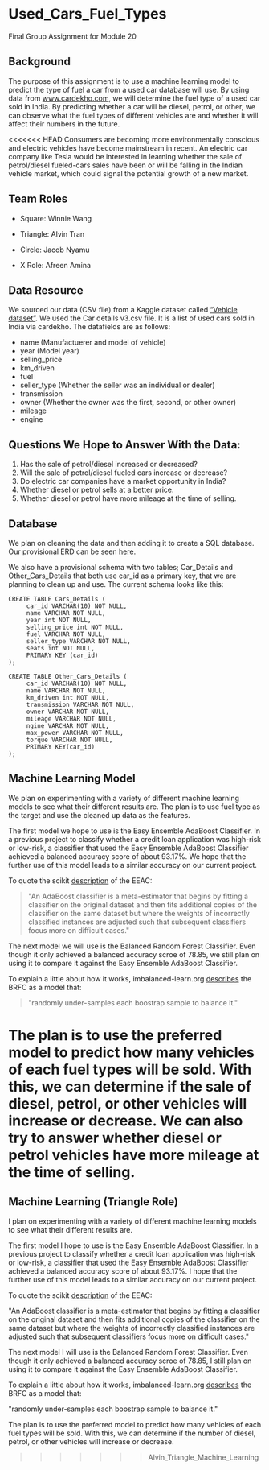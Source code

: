 # Used_Cars_Fuel_Types
Final Group Assignment for Module 20

## Background
The purpose of this assignment is to use a machine learning model to predict the type of fuel a car from a used car database will use. By using data from www.cardekho.com, we will determine the fuel type of a used car sold in India. By predicting whether a car will be diesel, petrol, or other, we can observe what the fuel types of different vehicles are and whether it will affect their numbers in the future.  

<<<<<<< HEAD
Consumers are becoming more environmentally conscious and electric vehicles have become mainstream in recent. An electric car company like Tesla would be interested in learning whether the sale of petrol/diesel fueled-cars sales have been or will be falling in the Indian vehicle market, which could signal the potential growth of a new market.  


## Team Roles
* Square: Winnie Wang

* Triangle: Alvin Tran

* Circle: Jacob Nyamu

* X Role: Afreen Amina


## Data Resource
We sourced our data (CSV file) from a Kaggle dataset called [“Vehicle dataset”](https://www.kaggle.com/nehalbirla/vehicle-dataset-from-cardekho). We used the Car details v3.csv file. It is a list of used cars sold in India via cardekho. The datafields are as follows:

* name (Manufactuerer and model of vehicle)
* year (Model year)
* selling_price
* km_driven
* fuel
* seller_type (Whether the seller was an individual or dealer)
* transmission
* owner (Whether the owner was the first, second, or other owner)
* mileage
* engine


## Questions We Hope to Answer With the Data:
1. Has the sale of petrol/diesel increased or decreased?
2. Will the sale of petrol/diesel fueled cars increase or decrease?  
3. Do electric car companies have a market opportunity in India?
4. Whether diesel or petrol sells at a better price. 
5. Whether diesel or petrol have more mileage at the time of selling.


## Database
We plan on cleaning the data and then adding it to create a SQL database. Our provisional ERD can be seen [here](https://lucid.app/lucidchart/db00eca8-f242-4314-a285-84b4344fc61f/edit?invitationId=inv_490fedc4-bb98-41f8-acfb-adc7dffec027). 

We also have a provisional schema with two tables; Car_Details and Other_Cars_Details that both use car_id as a primary key, that we are planning to clean up and use. The current schema looks like this:

```
CREATE TABLE Cars_Details (	
     car_id VARCHAR(10) NOT NULL,
     name VARCHAR NOT NULL,
	 year int NOT NULL,
	 selling_price int NOT NULL,
	 fuel VARCHAR NOT NULL,
	 seller_type VARCHAR NOT NULL,
	 seats int NOT NULL,
     PRIMARY KEY (car_id)
);

CREATE TABLE Other_Cars_Details (
     car_id VARCHAR(10) NOT NULL,
     name VARCHAR NOT NULL,
	 km_driven int NOT NULL,
	 transmission VARCHAR NOT NULL,
	 owner VARCHAR NOT NULL,
	 mileage VARCHAR NOT NULL,
	 ngine VARCHAR NOT NULL,
	 max_power VARCHAR NOT NULL,	
	 torque VARCHAR NOT NULL,
     PRIMARY KEY(car_id)
);
```


## Machine Learning Model
We plan on experimenting with a variety of different machine learning models to see what their different results are. The plan is to use fuel type as the target and use the cleaned up data as the features. 

The first model we hope to use is the Easy Ensemble AdaBoost Classifier. In a previous project to classify whether a credit loan application was high-risk or low-risk, a classifier that used the Easy Ensemble AdaBoost Classifier achieved a balanced accuracy score of about 93.17%. We hope that the further use of this model leads to a similar accuracy on our current project.

To quote the scikit [description](https://scikit-learn.org/stable/modules/generated/sklearn.ensemble.AdaBoostClassifier.html) of the EEAC:

> "An AdaBoost classifier is a meta-estimator that begins by fitting a classifier on the original dataset and then fits additional copies of the classifier on the same dataset but where the weights of incorrectly classified instances are adjusted such that subsequent classifiers focus more on difficult cases."

The next model we will use is the Balanced Random Forest Classifier. Even though it only achieved a balanced accuracy scroe of 78.85, we still plan on using it to compare it against the Easy Ensemble AdaBoost Classifier.

To explain a little about how it works, imbalanced-learn.org [describes](https://imbalanced-learn.org/stable/references/generated/imblearn.ensemble.BalancedRandomForestClassifier.html) the BRFC as a model that:

> "randomly under-samples each boostrap sample to balance it."

The plan is to use the preferred model to predict how many vehicles of each fuel types will be sold. With this, we can determine if the sale of diesel, petrol, or other vehicles will increase or decrease. We can also try to answer whether diesel or petrol vehicles have more mileage at the time of selling.
=======

## Machine Learning (Triangle Role)
I plan on experimenting with a variety of different machine learning models to see what their different results are. 

The first model I hope to use is the Easy Ensemble AdaBoost Classifier. In a previous project to classify whether a credit loan application was high-risk or low-risk, a classifier that used the Easy Ensemble AdaBoost Classifier achieved a balanced accuracy score of about 93.17%. I hope that the further use of this model leads to a similar accuracy on our current project.

To quote the scikit [description](https://scikit-learn.org/stable/modules/generated/sklearn.ensemble.AdaBoostClassifier.html) of the EEAC:

"An AdaBoost classifier is a meta-estimator that begins by fitting a classifier on the original dataset and then fits additional copies of the classifier on the same dataset but where the weights of incorrectly classified instances are adjusted such that subsequent classifiers focus more on difficult cases."

The next model I will use is the Balanced Random Forest Classifier. Even though it only achieved a balanced accuracy scroe of 78.85, I still plan on using it to compare it against the Easy Ensemble AdaBoost Classifier.

To explain a little about how it works, imbalanced-learn.org [describes](https://imbalanced-learn.org/stable/references/generated/imblearn.ensemble.BalancedRandomForestClassifier.html) the BRFC as a model that:

"randomly under-samples each boostrap sample to balance it."

The plan is to use the preferred model to predict how many vehicles of each fuel types will be sold. With this, we can determine if the number of diesel, petrol, or other vehicles will increase or decrease. 

>>>>>>> Alvin_Triangle_Machine_Learning

